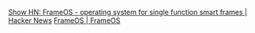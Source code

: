
[Show HN: FrameOS - operating system for single function smart frames | Hacker News](https://news.ycombinator.com/item?id=38855337)
[FrameOS | FrameOS](https://frameos.net/)
